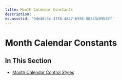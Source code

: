 ```yaml
---
title: Month Calendar Constants
description: .
ms.assetid: '0de46c3c-1756-4847-b986-80343c09b3ff'
---
```


# Month Calendar Constants

## In This Section

-   [Month Calendar Control Styles](month-calendar-control-styles.md)

 

 




